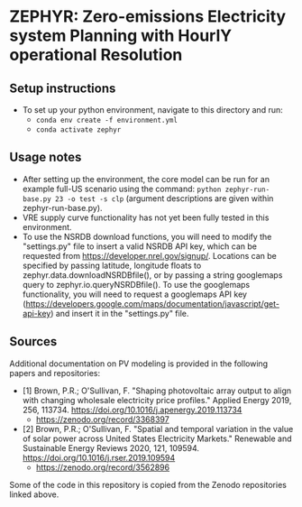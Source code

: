 # **ZEPHYR**: **Z**ero-emissions **E**lectricity system **P**lanning with **H**ourl**Y** operational **R**esolution

Setup instructions
------------------
* To set up your python environment, navigate to this directory and run:
    * `conda env create -f environment.yml`
    * `conda activate zephyr`

Usage notes
-----------
* After setting up the environment, the core model can be run for an example full-US scenario using the command: `python zephyr-run-base.py 23 -o test -s clp` (argument descriptions are given within zephyr-run-base.py).
* VRE supply curve functionality has not yet been fully tested in this environment.
* To use the NSRDB download functions, you will need to modify the "settings.py" file to insert a valid NSRDB API key, which can be requested from <https://developer.nrel.gov/signup/>. Locations can be specified by passing latitude, longitude floats to zephyr.data.downloadNSRDBfile(), or by passing a string googlemaps query to zephyr.io.queryNSRDBfile(). To use the googlemaps functionality, you will need to request a googlemaps API key (<https://developers.google.com/maps/documentation/javascript/get-api-key>) and insert it in the "settings.py" file.

Sources
-------
Additional documentation on PV modeling is provided in the following papers and repositories:

* [1] Brown, P.R.; O'Sullivan, F. "Shaping photovoltaic array output to align with changing wholesale electricity price profiles." Applied Energy 2019, 256, 113734. <https://doi.org/10.1016/j.apenergy.2019.113734>
    * <https://zenodo.org/record/3368397>
* [2] Brown, P.R.; O'Sullivan, F. "Spatial and temporal variation in the value of solar power across United States Electricity Markets." Renewable and Sustainable Energy Reviews 2020, 121, 109594. <https://doi.org/10.1016/j.rser.2019.109594>
    * <https://zenodo.org/record/3562896>

Some of the code in this repository is copied from the Zenodo repositories linked above.
